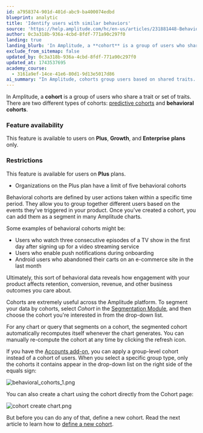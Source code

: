 ```yaml
---
id: a7958374-901d-401d-abc9-ba400074edbd
blueprint: analytic
title: 'Identify users with similar behaviors'
source: 'https://help.amplitude.com/hc/en-us/articles/231881448-Behavioral-cohorts-Identify-users-with-similar-behaviors'
author: 0c3a318b-936a-4cbd-8fdf-771a90c297f0
landing: true
landing_blurb: 'In Amplitude, a **cohort** is a group of users who share a trait or set of traits.'
exclude_from_sitemap: false
updated_by: 0c3a318b-936a-4cbd-8fdf-771a90c297f0
updated_at: 1743537695
academy_course:
  - 3161a9ef-14ce-41e6-80d1-9d13e5017d86
ai_summary: "In Amplitude, cohorts group users based on shared traits. There are predictive and behavioral cohorts. Behavioral cohorts organize users by actions within a time frame. They help analyze user engagement and its impact on business goals. Available on Plus plans, they let you segment data in Amplitude charts for insights. By selecting 'Cohort' in the Segmentation Module, you can choose and analyze cohorts. With the Accounts add-on, you can use group-level cohorts. To start, define a new cohort."
---
```

In Amplitude, a **cohort** is a group of users who share a trait or set of traits. There are two different types of cohorts: [predictive cohorts](/docs/data/audiences/predictions) and **behavioral cohorts**. 

### Feature availability

This feature is available to users on **Plus**, **Growth**, and **Enterprise** **plans** only.

### Restrictions

This feature is available for users on **Plus** plans. 

* Organizations on the Plus plan have a limit of five behavioral cohorts

Behavioral cohorts are defined by user actions taken within a specific time period. They allow you to group together different users based on the events they've triggered in your product. Once you've created a cohort, you can add them as a segment in many Amplitude charts.

Some examples of behavioral cohorts might be:

* Users who watch three consecutive episodes of a TV show in the first day after signing up for a video streaming service
* Users who enable push notifications during onboarding
* Android users who abandoned their carts on an e-commerce site in the last month

Ultimately, this sort of behavioral data reveals how engagement with your product affects retention, conversion, revenue, and other business outcomes you care about.

Cohorts are extremely useful across the Amplitude platform. To segment your data by cohorts, select *Cohort* in the [Segmentation Module](/docs/analytics/charts/build-charts-add-user-segments), and then choose the cohort you're interested in from the drop-down list.

For any chart or query that segments on a cohort, the segmented cohort automatically recomputes itself whenever the chart generates. You can manually re-compute the cohort at any time by clicking the refresh icon.

If you have the [Accounts add-on](/docs/analytics/account-level-reporting), you can apply a group-level cohort instead of a cohort of users. When you select a specific group type, only the cohorts it contains appear in the drop-down list on the right side of the equals sign:

![behavioral_cohorts_1.png](/docs/output/img/analytics/behavioral_cohorts_1.png)

You can also create a chart using the cohort directly from the Cohort page:

![cohort create chart.png](/docs/output/img/analytics/cohort-create-chart.png)

But before you can do any of that, define a new cohort. Read the next article to learn how to [define a new cohort](/docs/analytics/define-cohort).